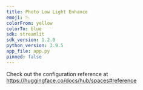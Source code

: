 ```yaml
---
title: Photo Low Light Enhance
emoji: 📉
colorFrom: yellow
colorTo: blue
sdk: streamlit
sdk_version: 1.2.0
python_version: 3.9.5
app_file: app.py
pinned: false
---
```


Check out the configuration reference at https://huggingface.co/docs/hub/spaces#reference
